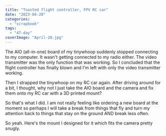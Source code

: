 ```yaml
---
title: "Toasted flight controller, FPV RC car"
date: "2023-04-20"
categories: 
  - "scrapbook"
tags: 
  - "47-day"
coverImage: "April-20.jpg"
---
```

<!--more-->

The AIO (all-in-one) board of my tinywhoop suddenly stopped connecting to my computer. It wasn't getting connected to my radio either. The video transmitter was the only function that was working. So I concluded that the flight controller has finally blown and I'm left with only the video transmitter working.

Then I strapped the tinywhoop on my RC car again. After driving around for a bit, I thought, why not I just take the AIO board and the camera and fix them onto my RC car with a 3D printed mount?

So that's what I did. I am not really feeling like ordering a new board at the moment so perhaps I will take a break from things that fly and turn my attention back to things that stay on the ground AND break less often.

So yeah. Here's the mount I designed for it which fits the camera pretty snugly.

